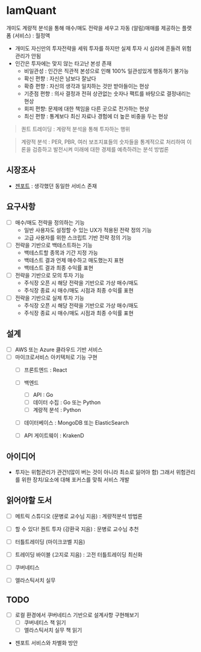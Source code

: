 # IamQuant

개미도 계량적 분석을 통해 매수/매도 전략을 세우고 자동 (알림)매매를 제공하는 플랫폼 (서비스) : 월정액

* 개미도 자신만의 투자전략을 세워 투자를 하지만 실제 투자 시 심리에 흔들려 위험 관리가 안됨
* 인간은 투자에는 맞지 않는 타고난 본성 존재
  * 비일관성 : 인간은 직관적 본성으로 인해 100% 일관성있게 행동하기 불가능
  * 확신 편향 : 자신은 남보다 잘났다
  * 확증 편향 : 자신의 생각과 일치하는 것만 받아들이는 현상
  * 기준점 편향 : 의사 결정과 전혀 상관없는 숫자나 팩트를 바탕으로 결정내리는 현상
  * 회피 편향: 문제에 대한 책임을 다른 곳으로 전가하는 현상
  * 최신 편향 : 통계보다 최신 자료나 경험에 더 높은 비중을 두는 현상

> 퀀트 트레이딩 : 계량적 분석을 통해 투자하는 행위

> 계량적 분석 : PER, PBR, 여러 보조지표들의 숫자들을 통계적으로 처리하여 이론을 검증하고 발전시켜 미래에 대한 경제를 예측하려는 분석 방법론


## 시장조사

* [젠포트](http://genport.newsystock.com/Common/WhyGenPort.aspx) : 생각했던 동일한 서비스 존재


## 요구사항

- [ ] 매수/매도 전략을 정의하는 기능
  - 일반 사용자도 설정할 수 있는 UX가 적용된 전략 정의 기능
  - 고급 사용자를 위한 스크립트 기반 전략 정의 기능
- [ ] 전략을 기반으로 백테스트하는 기능
  - 백테스트할 종목과 기간 지정 가능
  - 백테스트 결과 언제 매수하고 매도했는지 표현
  - 백테스트 결과 최종 수익률 표현
- [ ] 전략을 기반으로 모의 투자 기능
  - 주식장 오픈 시 해당 전략을 기반으로 가상 매수/매도
  - 주식장 종료 시 매수/매도 시점과 최종 수익률 표현
- [ ] 전략을 기반으로 실제 투자 기능
  - 주식장 오픈 시 해당 전략을 기반으로 가상 매수/매도
  - 주식장 종료 시 매수/매도 시점과 최종 수익률 표현


## 설계

- [ ] AWS 또는 Azure 클라우드 기반 서비스
- [ ] 마이크로서비스 아키텍처로 기능 구현
  - [ ] 프론트엔드 : React
  - [ ] 백엔드
    - [ ] API : Go
    - [ ] 데이터 수집 : Go 또는 Python
    - [ ] 계량적 분석 : Python
  - [ ] 데이터베이스 : MongoDB 또는 ElasticSearch
  - [ ] API 게이트웨이 : KrakenD 


## 아이디어

* 투자는 위험관리가 관건!(많이 버는 것이 아니라 최소로 잃어야 함) 그래서 위험관리를 위한 장치/요소에 대해 포커스를 맞춰 서비스 개발



## 읽어야할 도서

- [ ] 메트릭 스튜디오 (문병로 교수님 지음) : 계량적분석 방법론
- [ ] 할 수 있다! 퀀트 투자 (강환국 지음) : 문병로 교수님 추천
- [ ] 터틀트레이딩 (마이크코벨 지음)
- [ ] 트레이딩 바이블 (고지로 지음) : 고전 터틀트레이딩 최신화
- [ ] 쿠버네티스
- [ ] 엘라스틱서치 실무


## TODO

 - [ ] 로컬 환경에서 쿠버네티스 기반으로 설계사항 구현해보기
   - [ ] 쿠버네티스 책 읽기
   - [ ] 엘라스틱서치 실무 책 읽기
 - 젠포트 서비스와 차별화 방안
